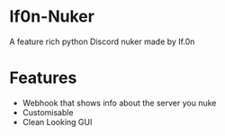# If0n-Nuker
A feature rich python Discord nuker made by If.0n

# Features
- Webhook that shows info about the server you nuke
- Customisable
- Clean Looking GUI

